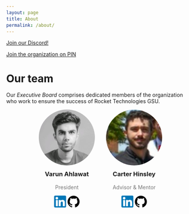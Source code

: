 ```yaml
---
layout: page
title: About
permalink: /about/
---
```


[Join our Discord!](https://discord.gg/bQRxApcucn)

[Join the organization on PIN](https://pin.gsu.edu/organization/rocket_tech)

# Our team

Our *Executive Board* comprises dedicated members of the organization who work to ensure the success of Rocket Technologies GSU.

<style>
    .team-container {
        display: flex;
        justify-content: center;
        gap: 30px;
    }
    .team-member {
        text-align: center;
    }
    .team-member img.headshot {
        width: 150px;
        height: 150px;
        border-radius: 50%;
        object-fit: cover;
    }
    .team-member img.social {
        width: 32px;
        height: 32px;
    }
    .team-member h3 {
        margin-top: 10px;
    }
    .team-member p {
        margin-top: 5px;
        color: #777;
    }
    .team-member a {
        color: #333;
        text-decoration: none;
    }
</style>

<div class="team-container">
    <div class="team-member">
        <img class="headshot" src="/assets/pages/about/Varun Ahlawat.jpg" alt="Varun Ahlawat">
        <h3>Varun Ahlawat</h3>
        <p>President</p>
        <a href="https://www.linkedin.com/in/varun-ahlawat/" target="_blank"><img class="social" src="/assets/pages/about/LinkedIn icon.png" alt="LinkedIn"></a>
        <a href="https://github.com/yup-VARUN" target="_blank"><img class="social" src="/assets/pages/about/GitHub icon.png" alt="GitHub"></a>
    </div>
    <div class="team-member">
        <img class="headshot" src="/assets/pages/about/Carter Hinsley.jpg" alt="Carter Hinsley">
        <h3>Carter Hinsley</h3>
        <p>Advisor &amp; Mentor</p>
        <a href="https://www.linkedin.com/in/carter-hinsley-68a49216a/" target="_blank"><img class="social" src="/assets/pages/about/LinkedIn icon.png" alt="LinkedIn"></a>
        <a href="https://github.com/hinsley" target="_blank"><img class="social" src="/assets/pages/about/GitHub icon.png" alt="GitHub"></a>
    </div>
</div>